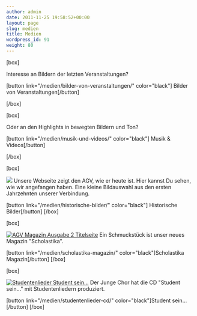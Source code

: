 ```yaml
---
author: admin
date: 2011-11-25 19:58:52+00:00
layout: page
slug: medien
title: Medien
wordpress_id: 91
weight: 80
---
```


[box]

Interesse an Bildern der letzten Veranstaltungen?

[button link="/medien/bilder-von-veranstaltungen/" color="black"] Bilder von Veranstaltungen[/button]

[/box]

[box]

Oder an den Highlights in bewegten Bildern und Ton?

[button link="/medien/musik-und-videos/" color="black"] Musik & Videos[/button]

[/box]

[box]

[![](/wp-content/uploads/2012/10/AGV-Historisch-17-150x150.jpg)](/medien/historische-bilder/)
Unsere Webseite zeigt den AGV, wie er heute ist. Hier kannst Du sehen, wie wir angefangen haben. Eine kleine Bildauswahl aus den ersten Jahrzehnten unserer Verbindung.

[button link="/medien/historische-bilder/" color="black"] Historische Bilder[/button]
[/box]

[box]

[![AGV Magazin Ausgabe 2 Titelseite](/wp-content/uploads/2011/11/AGV-Magazin-Ausgabe-2_Titelseite-150x150.png)](/medien/scholastika-magazin/)
Ein Schmuckstück ist unser neues Magazin "Scholastika".

[button link="/medien/scholastika-magazin/" color="black"]Scholastika Magazin[/button]
[/box]

[box]

[![Studentenlieder Student sein...](/wp-content/uploads/2012/10/CD-Cover-Studentenlieder-e1351707694114.jpg)](/medien/studentenlieder-cd/)
Der Junge Chor hat die CD "Student sein..." mit Studentenliedern produziert.

[button link="/medien/studentenlieder-cd/" color="black"]Student sein...[/button]
[/box]
